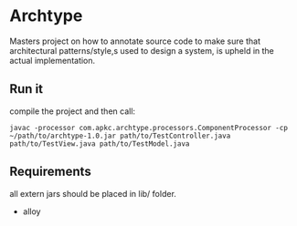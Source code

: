 # Archtype


Masters project on how to annotate source code to make sure that architectural patterns/style,s used to design a system, is upheld in the actual implementation.

## Run it

compile the project and then call: 
	
	javac -processor com.apkc.archtype.processors.ComponentProcessor -cp ~/path/to/archtype-1.0.jar path/to/TestController.java path/to/TestView.java path/to/TestModel.java


## Requirements

all extern jars should be placed in lib/ folder.

* alloy
